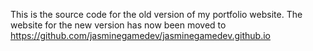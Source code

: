 This is the source code for the old version of my portfolio website.
The website for the new version has now been moved to https://github.com/jasminegamedev/jasminegamedev.github.io

